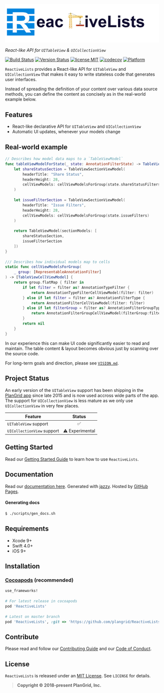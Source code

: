 ![](Resources/logo.png)


*React-like API for `UITableView` & `UICollectionView`*

[![Build Status](https://travis-ci.org/plangrid/ReactiveLists.svg?branch=master)](https://travis-ci.org/plangrid/ReactiveLists) [![Version Status](https://img.shields.io/cocoapods/v/ReactiveLists.svg)][podLink] [![license MIT](https://img.shields.io/cocoapods/l/ReactiveLists.svg)][mitLink] [![codecov](https://codecov.io/gh/plangrid/ReactiveLists/branch/master/graph/badge.svg)](https://codecov.io/gh/plangrid/ReactiveLists) [![Platform](https://img.shields.io/cocoapods/p/ReactiveLists.svg)][docsLink]

`ReactiveLists` provides a React-like API for `UITableView` and `UICollectionView` that makes it easy to write stateless code that generates user interfaces.

Instead of spreading the definition of your content over various data source methods, you can define the content as concisely as in the real-world example below.

## Features

- React-like declarative API for `UITableView` and `UICollectionView`
- Automatic UI updates, whenever your models change

## Real-world example

```swift
// Describes how model data maps to a `TableViewModel`
func tableViewModelForState(_ state: AnnotationFilterState) -> TableViewModel {
    let shareStatusSection = TableViewSectionViewModel(
        headerTitle: "Share Status",
        headerHeight: 28,
        cellViewModels: cellViewModelsForGroup(state.shareStatusFilters)
    )

    let issueFilterSection = TableViewSectionViewModel(
        headerTitle: "Issue Filters",
        headerHeight: 28,
        cellViewModels: cellViewModelsForGroup(state.issueFilters)
    )

    return TableViewModel(sectionModels: [
        shareStatusSection,
        issueFilterSection
    ])
}

/// Describes how individual models map to cells
static func cellViewModelsForGroup(
	_ group: [RepresentableAnnotationFilter]
) -> [TableViewCellViewModel] {
    return group.flatMap { filter in
        if let filter = filter as? AnnotationTypeFilter {
            return AnnotationTypeFilterCellViewModel(filter: filter)
        } else if let filter = filter as? AnnotationFilterType {
            return AnnotationFilterCellViewModel(filter: filter)
        } else if let filterGroup = filter as? AnnotationFilterGroupType {
            return AnnotationFilterGroupCellViewModel(filterGroup:filterGroup)
        }
        return nil
    }
}
```

In our experience this can make UI code significantly easier to read and maintain. The table content & layout becomes obvious just by scanning over the source code.

For long-term goals and direction, please see [`VISION.md`](https://github.com/plangrid/ReactiveLists/blob/master/Guides/VISION.md).

## Project Status

An early version of  the `UITableView` support has been shipping in the [PlanGrid app](https://itunes.apple.com/us/app/plangrid-construction-software/id498795789?mt=8) since late 2015 and is now used accross wide parts of the app. The support for `UICollectionView` is less mature as we only use `UICollectionView` in very few places.

| Feature                    |     Status      |
| -------------------------- | :-------------: |
| `UITableView` support      |        ✅        |
| `UICollectionView` support | ⚠️ Experimental |

## Getting Started

Read our [Getting Started Guide](https://github.com/plangrid/ReactiveLists/blob/master/Guides/Getting%20Started.md) to learn how to use `ReactiveLists`.

## Documentation

Read our [documentation here][docsLink]. Generated with [jazzy](https://github.com/realm/jazzy). Hosted by [GitHub Pages](https://pages.github.com).

#### Generating docs

```bash
$ ./scripts/gen_docs.sh
```

## Requirements

* Xcode 9+
* Swift 4.0+
* iOS 9+

## Installation

### [Cocoapods](https://cocoapods.org/) (recommended)

```ruby
use_frameworks!

# For latest release in cocoapods
pod 'ReactiveLists'

# Latest on master branch
pod 'ReactiveLists', :git => 'https://github.com/plangrid/ReactiveLists.git', :branch => 'master'
```

## Contribute

Please read and follow our [Contributing Guide](https://github.com/plangrid/ReactiveLists/blob/master/.github/CONTRIBUTING.md) and our [Code of Conduct](https://github.com/plangrid/ReactiveLists/blob/master/CODE_OF_CONDUCT.md).

## License

`ReactiveLists` is released under an [MIT License][mitLink]. See `LICENSE` for details.

> **Copyright &copy; 2018-present PlanGrid, Inc.**

[docsLink]:https://plangrid.github.io/ReactiveLists
[podLink]:https://cocoapods.org/pods/ReactiveLists
[mitLink]:https://opensource.org/licenses/MIT
